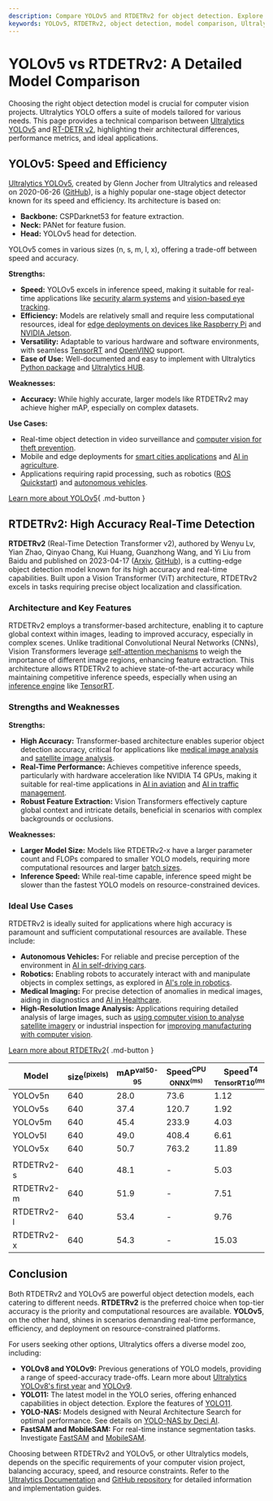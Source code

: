 ```yaml
---
description: Compare YOLOv5 and RTDETRv2 for object detection. Explore their architectures, performance metrics, strengths, and best use cases in computer vision.
keywords: YOLOv5, RTDETRv2, object detection, model comparison, Ultralytics, computer vision, machine learning, real-time detection, Vision Transformers, AI models
---
```


# YOLOv5 vs RTDETRv2: A Detailed Model Comparison

Choosing the right object detection model is crucial for computer vision projects. Ultralytics YOLO offers a suite of models tailored for various needs. This page provides a technical comparison between [Ultralytics YOLOv5](https://docs.ultralytics.com/models/yolov5/) and [RT-DETR v2](https://docs.ultralytics.com/models/rtdetr/), highlighting their architectural differences, performance metrics, and ideal applications.

<script async src="https://cdn.jsdelivr.net/npm/chart.js"></script>
<script defer src="../../javascript/benchmark.js"></script>

<canvas id="modelComparisonChart" width="1024" height="400" active-models='["YOLOv5", "RTDETRv2"]'></canvas>

## YOLOv5: Speed and Efficiency

[Ultralytics YOLOv5](https://docs.ultralytics.com/models/yolov5/), created by Glenn Jocher from Ultralytics and released on 2020-06-26 ([GitHub](https://github.com/ultralytics/yolov5)), is a highly popular one-stage object detector known for its speed and efficiency. Its architecture is based on:

- **Backbone:** CSPDarknet53 for feature extraction.
- **Neck:** PANet for feature fusion.
- **Head:** YOLOv5 head for detection.

YOLOv5 comes in various sizes (n, s, m, l, x), offering a trade-off between speed and accuracy.

**Strengths:**

- **Speed:** YOLOv5 excels in inference speed, making it suitable for real-time applications like [security alarm systems](https://docs.ultralytics.com/guides/security-alarm-system/) and [vision-based eye tracking](https://docs.ultralytics.com/guides/vision-eye/).
- **Efficiency:** Models are relatively small and require less computational resources, ideal for [edge deployments on devices like Raspberry Pi](https://docs.ultralytics.com/guides/raspberry-pi/) and [NVIDIA Jetson](https://docs.ultralytics.com/guides/nvidia-jetson/).
- **Versatility:** Adaptable to various hardware and software environments, with seamless [TensorRT](https://docs.ultralytics.com/integrations/tensorrt/) and [OpenVINO](https://docs.ultralytics.com/integrations/openvino/) support.
- **Ease of Use:** Well-documented and easy to implement with Ultralytics [Python package](https://pypi.org/project/ultralytics/) and [Ultralytics HUB](https://www.ultralytics.com/hub).

**Weaknesses:**

- **Accuracy:** While highly accurate, larger models like RTDETRv2 may achieve higher mAP, especially on complex datasets.

**Use Cases:**

- Real-time object detection in video surveillance and [computer vision for theft prevention](https://www.ultralytics.com/blog/computer-vision-for-theft-prevention-enhancing-security).
- Mobile and edge deployments for [smart cities applications](https://www.ultralytics.com/blog/computer-vision-ai-in-smart-cities) and [AI in agriculture](https://www.ultralytics.com/solutions/ai-in-agriculture).
- Applications requiring rapid processing, such as robotics ([ROS Quickstart](https://docs.ultralytics.com/guides/ros-quickstart/)) and [autonomous vehicles](https://www.ultralytics.com/solutions/ai-in-self-driving).

[Learn more about YOLOv5](https://docs.ultralytics.com/models/yolov5/){ .md-button }

## RTDETRv2: High Accuracy Real-Time Detection

**RTDETRv2** (Real-Time Detection Transformer v2), authored by Wenyu Lv, Yian Zhao, Qinyao Chang, Kui Huang, Guanzhong Wang, and Yi Liu from Baidu and published on 2023-04-17 ([Arxiv](https://arxiv.org/abs/2304.08069), [GitHub](https://github.com/lyuwenyu/RT-DETR/tree/main/rtdetrv2_pytorch)), is a cutting-edge object detection model known for its high accuracy and real-time capabilities. Built upon a Vision Transformer (ViT) architecture, RTDETRv2 excels in tasks requiring precise object localization and classification.

### Architecture and Key Features

RTDETRv2 employs a transformer-based architecture, enabling it to capture global context within images, leading to improved accuracy, especially in complex scenes. Unlike traditional Convolutional Neural Networks (CNNs), Vision Transformers leverage [self-attention mechanisms](https://www.ultralytics.com/glossary/self-attention) to weigh the importance of different image regions, enhancing feature extraction. This architecture allows RTDETRv2 to achieve state-of-the-art accuracy while maintaining competitive inference speeds, especially when using an [inference engine](https://www.ultralytics.com/glossary/inference-engine) like [TensorRT](https://www.ultralytics.com/glossary/tensorrt).

### Strengths and Weaknesses

**Strengths:**

- **High Accuracy:** Transformer-based architecture enables superior object detection accuracy, critical for applications like [medical image analysis](https://www.ultralytics.com/glossary/medical-image-analysis) and [satellite image analysis](https://www.ultralytics.com/blog/using-computer-vision-to-analyse-satellite-imagery).
- **Real-Time Performance:** Achieves competitive inference speeds, particularly with hardware acceleration like NVIDIA T4 GPUs, making it suitable for real-time applications in [AI in aviation](https://www.ultralytics.com/blog/ai-in-aviation-a-runway-to-smarter-airports) and [AI in traffic management](https://www.ultralytics.com/blog/ai-in-traffic-management-from-congestion-to-coordination).
- **Robust Feature Extraction:** Vision Transformers effectively capture global context and intricate details, beneficial in scenarios with complex backgrounds or occlusions.

**Weaknesses:**

- **Larger Model Size:** Models like RTDETRv2-x have a larger parameter count and FLOPs compared to smaller YOLO models, requiring more computational resources and larger [batch sizes](https://www.ultralytics.com/glossary/batch-size).
- **Inference Speed:** While real-time capable, inference speed might be slower than the fastest YOLO models on resource-constrained devices.

### Ideal Use Cases

RTDETRv2 is ideally suited for applications where high accuracy is paramount and sufficient computational resources are available. These include:

- **Autonomous Vehicles:** For reliable and precise perception of the environment in [AI in self-driving cars](https://www.ultralytics.com/solutions/ai-in-self-driving).
- **Robotics:** Enabling robots to accurately interact with and manipulate objects in complex settings, as explored in [AI's role in robotics](https://www.ultralytics.com/blog/from-algorithms-to-automation-ais-role-in-robotics).
- **Medical Imaging:** For precise detection of anomalies in medical images, aiding in diagnostics and [AI in Healthcare](https://www.ultralytics.com/solutions/ai-in-healthcare).
- **High-Resolution Image Analysis:** Applications requiring detailed analysis of large images, such as [using computer vision to analyse satellite imagery](https://www.ultralytics.com/blog/using-computer-vision-to-analyse-satellite-imagery) or industrial inspection for [improving manufacturing with computer vision](https://www.ultralytics.com/blog/improving-manufacturing-with-computer-vision).

[Learn more about RTDETRv2](https://docs.ultralytics.com/models/rtdetr/){ .md-button }

| Model      | size<sup>(pixels) | mAP<sup>val50-95 | Speed<sup>CPU ONNX<sup>(ms) | Speed<sup>T4 TensorRT10<sup>(ms) | params<sup>(M) | FLOPs<sup>(B) |
| ---------- | ----------------- | ---------------- | --------------------------- | -------------------------------- | -------------- | ------------- |
| YOLOv5n    | 640               | 28.0             | 73.6                        | 1.12                             | 2.6            | 7.7           |
| YOLOv5s    | 640               | 37.4             | 120.7                       | 1.92                             | 9.1            | 24.0          |
| YOLOv5m    | 640               | 45.4             | 233.9                       | 4.03                             | 25.1           | 64.2          |
| YOLOv5l    | 640               | 49.0             | 408.4                       | 6.61                             | 53.2           | 135.0         |
| YOLOv5x    | 640               | 50.7             | 763.2                       | 11.89                            | 97.2           | 246.4         |
|            |                   |                  |                             |                                  |                |               |
| RTDETRv2-s | 640               | 48.1             | -                           | 5.03                             | 20             | 60            |
| RTDETRv2-m | 640               | 51.9             | -                           | 7.51                             | 36             | 100           |
| RTDETRv2-l | 640               | 53.4             | -                           | 9.76                             | 42             | 136           |
| RTDETRv2-x | 640               | 54.3             | -                           | 15.03                            | 76             | 259           |

## Conclusion

Both RTDETRv2 and YOLOv5 are powerful object detection models, each catering to different needs. **RTDETRv2** is the preferred choice when top-tier accuracy is the priority and computational resources are available. **YOLOv5**, on the other hand, shines in scenarios demanding real-time performance, efficiency, and deployment on resource-constrained platforms.

For users seeking other options, Ultralytics offers a diverse model zoo, including:

- **YOLOv8 and YOLOv9:** Previous generations of YOLO models, providing a range of speed-accuracy trade-offs. Learn more about [Ultralytics YOLOv8's first year](https://www.ultralytics.com/blog/ultralytics-yolov8-turns-one-a-year-of-breakthroughs-and-innovations) and [YOLOv9](https://docs.ultralytics.com/models/yolov9/).
- **YOLO11:** The latest model in the YOLO series, offering enhanced capabilities in object detection. Explore the features of [YOLO11](https://docs.ultralytics.com/models/yolo11/).
- **YOLO-NAS:** Models designed with Neural Architecture Search for optimal performance. See details on [YOLO-NAS by Deci AI](https://docs.ultralytics.com/models/yolo-nas/).
- **FastSAM and MobileSAM:** For real-time instance segmentation tasks. Investigate [FastSAM](https://docs.ultralytics.com/models/fast-sam/) and [MobileSAM](https://docs.ultralytics.com/models/mobile-sam/).

Choosing between RTDETRv2 and YOLOv5, or other Ultralytics models, depends on the specific requirements of your computer vision project, balancing accuracy, speed, and resource constraints. Refer to the [Ultralytics Documentation](https://docs.ultralytics.com/models/) and [GitHub repository](https://github.com/ultralytics/ultralytics) for detailed information and implementation guides.
